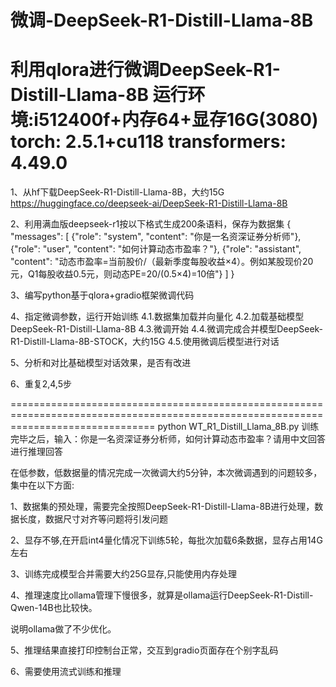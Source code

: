 # 微调-DeepSeek-R1-Distill-Llama-8B
利用qlora进行微调DeepSeek-R1-Distill-Llama-8B
运行环境:i512400f+内存64+显存16G(3080)
torch: 2.5.1+cu118
transformers: 4.49.0
================================================================================================================================
1、从hf下载DeepSeek-R1-Distill-Llama-8B，大约15G
https://huggingface.co/deepseek-ai/DeepSeek-R1-Distill-Llama-8B

2、利用满血版deepseek-r1按以下格式生成200条语料，保存为数据集
 {
    "messages": [
      {"role": "system", "content": "你是一名资深证券分析师"},
      {"role": "user", "content": "如何计算动态市盈率？"},
      {"role": "assistant", "content": "动态市盈率=当前股价/（最新季度每股收益×4）。例如某股现价20元，Q1每股收益0.5元，则动态PE=20/(0.5×4)=10倍"}
    ]
  }

3、编写python基于qlora+gradio框架微调代码

4、指定微调参数，运行开始训练
    4.1.数据集加载并向量化
    4.2.加载基础模型DeepSeek-R1-Distill-Llama-8B
    4.3.微调开始
    4.4.微调完成合并模型DeepSeek-R1-Distill-Llama-8B-STOCK，大约15G
    4.5.使用微调后模型进行对话
    
5、分析和对比基础模型对话效果，是否有改进

6、重复2,4,5步

=====================================================================================================================================
python WT_R1_Distill_Llama_8B.py
训练完毕之后，输入：你是一名资深证券分析师，如何计算动态市盈率？请用中文回答
进行推理回答

在低参数，低数据量的情况完成一次微调大约5分钟，本次微调遇到的问题较多，集中在以下方面:

1、数据集的预处理，需要完全按照DeepSeek-R1-Distill-Llama-8B进行处理，数据长度，数据尺寸对齐等问题将引发问题

2、显存不够,在开启int4量化情况下训练5轮，每批次加载6条数据，显存占用14G左右

3、训练完成模型合并需要大约25G显存,只能使用内存处理

4、推理速度比ollama管理下慢很多，就算是ollama运行DeepSeek-R1-Distill-Qwen-14B也比较快。

说明ollama做了不少优化。

5、推理结果直接打印控制台正常，交互到gradio页面存在个别字乱码

6、需要使用流式训练和推理
